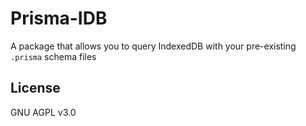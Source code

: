 # Prisma-IDB

A package that allows you to query IndexedDB with your pre-existing `.prisma` schema files

## License

GNU AGPL v3.0
